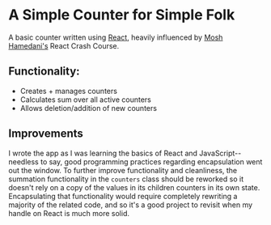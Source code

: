 # A Simple Counter for Simple Folk
A basic counter written using [React](https://reactjs.org/ "React"), heavily influenced by [Mosh Hamedani's](https://www.youtube.com/channel/UCWv7vMbMWH4-V0ZXdmDpPBA "Programming with Mosh") React Crash Course.

## Functionality:
* Creates + manages counters
* Calculates sum over all active counters
* Allows deletion/addition of new counters

## Improvements
I wrote the app as I was learning the basics of React and JavaScript--needless to say, good programming practices regarding encapsulation went out the window. To further improve functionality and cleanliness, the summation functionality in the ```counters``` class should be reworked so it doesn't rely on a copy of the values in its children counters in its own state. Encapsulating that functionality would require completely rewriting a majority of the related code, and so it's a good project to revisit when my handle on React is much more solid.

